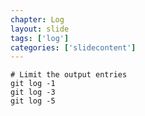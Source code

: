 ```yaml
---
chapter: Log
layout: slide
tags: ['log']
categories: ['slidecontent']
---
```


	# Limit the output entries
	git log -1
	git log -3
	git log -5